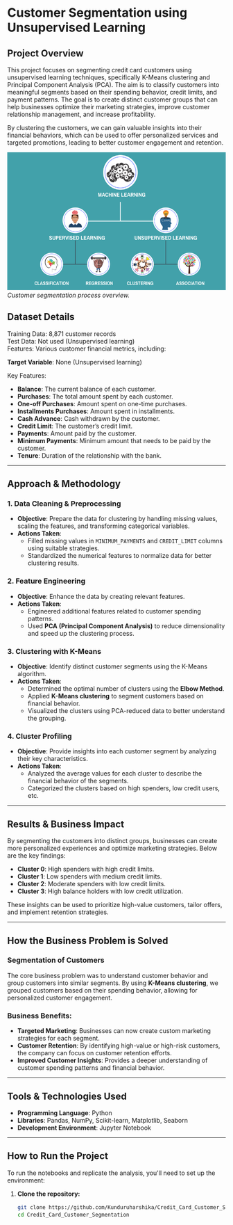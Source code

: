 # Customer Segmentation using Unsupervised Learning

## Project Overview

This project focuses on segmenting credit card customers using unsupervised learning techniques, specifically K-Means clustering and Principal Component Analysis (PCA). The aim is to classify customers into meaningful segments based on their spending behavior, credit limits, and payment patterns. The goal is to create distinct customer groups that can help businesses optimize their marketing strategies, improve customer relationship management, and increase profitability.

By clustering the customers, we can gain valuable insights into their financial behaviors, which can be used to offer personalized services and targeted promotions, leading to better customer engagement and retention.

![Customer Segmentation Overview](https://github.com/Kunduruharshika/Credit_Card_Customer_Segmentation/blob/d212597defb2e6b912117ee6b51aea3a3917e84b/Supervised-and-Unsupervised-Learning.png)  
*Customer segmentation process overview.*

## Dataset Details

Training Data: 8,871 customer records  
Test Data: Not used (Unsupervised learning)  
Features: Various customer financial metrics, including:

**Target Variable**: None (Unsupervised learning)

Key Features:
- **Balance**: The current balance of each customer.
- **Purchases**: The total amount spent by each customer.
- **One-off Purchases**: Amount spent on one-time purchases.
- **Installments Purchases**: Amount spent in installments.
- **Cash Advance**: Cash withdrawn by the customer.
- **Credit Limit**: The customer’s credit limit.
- **Payments**: Amount paid by the customer.
- **Minimum Payments**: Minimum amount that needs to be paid by the customer.
- **Tenure**: Duration of the relationship with the bank.

---

## Approach & Methodology

### 1. **Data Cleaning & Preprocessing**
- **Objective**: Prepare the data for clustering by handling missing values, scaling the features, and transforming categorical variables.
- **Actions Taken**:
  - Filled missing values in `MINIMUM_PAYMENTS` and `CREDIT_LIMIT` columns using suitable strategies.
  - Standardized the numerical features to normalize data for better clustering results.

### 2. **Feature Engineering**
- **Objective**: Enhance the data by creating relevant features.
- **Actions Taken**:
  - Engineered additional features related to customer spending patterns.
  - Used **PCA (Principal Component Analysis)** to reduce dimensionality and speed up the clustering process.

### 3. **Clustering with K-Means**
- **Objective**: Identify distinct customer segments using the K-Means algorithm.
- **Actions Taken**:
  - Determined the optimal number of clusters using the **Elbow Method**.
  - Applied **K-Means clustering** to segment customers based on financial behavior.
  - Visualized the clusters using PCA-reduced data to better understand the grouping.

### 4. **Cluster Profiling**
- **Objective**: Provide insights into each customer segment by analyzing their key characteristics.
- **Actions Taken**:
  - Analyzed the average values for each cluster to describe the financial behavior of the segments.
  - Categorized the clusters based on high spenders, low credit users, etc.

---

## Results & Business Impact

By segmenting the customers into distinct groups, businesses can create more personalized experiences and optimize marketing strategies. Below are the key findings:
- **Cluster 0**: High spenders with high credit limits.
- **Cluster 1**: Low spenders with medium credit limits.
- **Cluster 2**: Moderate spenders with low credit limits.
- **Cluster 3**: High balance holders with low credit utilization.

These insights can be used to prioritize high-value customers, tailor offers, and implement retention strategies.

---

## How the Business Problem is Solved

### **Segmentation of Customers**
The core business problem was to understand customer behavior and group customers into similar segments. By using **K-Means clustering**, we grouped customers based on their spending behavior, allowing for personalized customer engagement.

### **Business Benefits**:
- **Targeted Marketing**: Businesses can now create custom marketing strategies for each segment.
- **Customer Retention**: By identifying high-value or high-risk customers, the company can focus on customer retention efforts.
- **Improved Customer Insights**: Provides a deeper understanding of customer spending patterns and financial behavior.

---

## Tools & Technologies Used

- **Programming Language**: Python
- **Libraries**: Pandas, NumPy, Scikit-learn, Matplotlib, Seaborn
- **Development Environment**: Jupyter Notebook

---

## How to Run the Project

To run the notebooks and replicate the analysis, you'll need to set up the environment:

1. **Clone the repository:**
   ```bash
   git clone https://github.com/Kunduruharshika/Credit_Card_Customer_Segmentation.git
   cd Credit_Card_Customer_Segmentation
